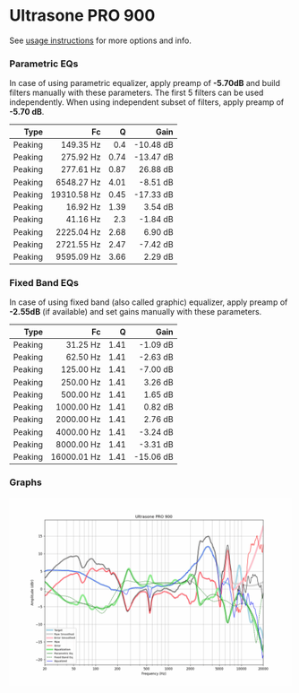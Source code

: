 # Ultrasone PRO 900
See [usage instructions](https://github.com/jaakkopasanen/AutoEq#usage) for more options and info.

### Parametric EQs
In case of using parametric equalizer, apply preamp of **-5.70dB** and build filters manually
with these parameters. The first 5 filters can be used independently.
When using independent subset of filters, apply preamp of **-5.70 dB**.

| Type    | Fc          |    Q | Gain      |
|--------:|------------:|-----:|----------:|
| Peaking | 149.35 Hz   | 0.4  | -10.48 dB |
| Peaking | 275.92 Hz   | 0.74 | -13.47 dB |
| Peaking | 277.61 Hz   | 0.87 | 26.88 dB  |
| Peaking | 6548.27 Hz  | 4.01 | -8.51 dB  |
| Peaking | 19310.58 Hz | 0.45 | -17.33 dB |
| Peaking | 16.92 Hz    | 1.39 | 3.54 dB   |
| Peaking | 41.16 Hz    | 2.3  | -1.84 dB  |
| Peaking | 2225.04 Hz  | 2.68 | 6.90 dB   |
| Peaking | 2721.55 Hz  | 2.47 | -7.42 dB  |
| Peaking | 9595.09 Hz  | 3.66 | 2.29 dB   |

### Fixed Band EQs
In case of using fixed band (also called graphic) equalizer, apply preamp of **-2.55dB**
(if available) and set gains manually with these parameters.

| Type    | Fc          |    Q | Gain      |
|--------:|------------:|-----:|----------:|
| Peaking | 31.25 Hz    | 1.41 | -1.09 dB  |
| Peaking | 62.50 Hz    | 1.41 | -2.63 dB  |
| Peaking | 125.00 Hz   | 1.41 | -7.00 dB  |
| Peaking | 250.00 Hz   | 1.41 | 3.26 dB   |
| Peaking | 500.00 Hz   | 1.41 | 1.65 dB   |
| Peaking | 1000.00 Hz  | 1.41 | 0.82 dB   |
| Peaking | 2000.00 Hz  | 1.41 | 2.76 dB   |
| Peaking | 4000.00 Hz  | 1.41 | -3.24 dB  |
| Peaking | 8000.00 Hz  | 1.41 | -3.31 dB  |
| Peaking | 16000.01 Hz | 1.41 | -15.06 dB |

### Graphs
![](./Ultrasone%20PRO%20900.png)